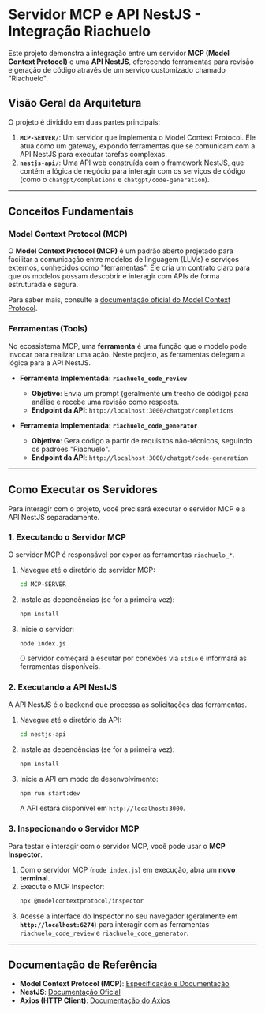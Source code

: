 # Servidor MCP e API NestJS - Integração Riachuelo

Este projeto demonstra a integração entre um servidor **MCP (Model Context Protocol)** e uma **API NestJS**, oferecendo ferramentas para revisão e geração de código através de um serviço customizado chamado "Riachuelo".

## Visão Geral da Arquitetura

O projeto é dividido em duas partes principais:

1.  **`MCP-SERVER/`**: Um servidor que implementa o Model Context Protocol. Ele atua como um gateway, expondo ferramentas que se comunicam com a API NestJS para executar tarefas complexas.
2.  **`nestjs-api/`**: Uma API web construída com o framework NestJS, que contém a lógica de negócio para interagir com os serviços de código (como o `chatgpt/completions` e `chatgpt/code-generation`).

---

## Conceitos Fundamentais

### Model Context Protocol (MCP)

O **Model Context Protocol (MCP)** é um padrão aberto projetado para facilitar a comunicação entre modelos de linguagem (LLMs) e serviços externos, conhecidos como "ferramentas". Ele cria um contrato claro para que os modelos possam descobrir e interagir com APIs de forma estruturada e segura.

Para saber mais, consulte a [documentação oficial do Model Context Protocol](https://microsoft.github.io/model-context-protocol/).

### Ferramentas (Tools)

No ecossistema MCP, uma **ferramenta** é uma função que o modelo pode invocar para realizar uma ação. Neste projeto, as ferramentas delegam a lógica para a API NestJS.

-   **Ferramenta Implementada: `riachuelo_code_review`**
    -   **Objetivo**: Envia um prompt (geralmente um trecho de código) para análise e recebe uma revisão como resposta.
    -   **Endpoint da API**: `http://localhost:3000/chatgpt/completions`

-   **Ferramenta Implementada: `riachuelo_code_generator`**
    -   **Objetivo**: Gera código a partir de requisitos não-técnicos, seguindo os padrões "Riachuelo".
    -   **Endpoint da API**: `http://localhost:3000/chatgpt/code-generation`

---

## Como Executar os Servidores

Para interagir com o projeto, você precisará executar o servidor MCP e a API NestJS separadamente.

### 1. Executando o Servidor MCP

O servidor MCP é responsável por expor as ferramentas `riachuelo_*`.

1.  Navegue até o diretório do servidor MCP:
    ```bash
    cd MCP-SERVER
    ```
2.  Instale as dependências (se for a primeira vez):
    ```bash
    npm install
    ```
3.  Inicie o servidor:
    ```bash
    node index.js
    ```
    O servidor começará a escutar por conexões via `stdio` e informará as ferramentas disponíveis.

### 2. Executando a API NestJS

A API NestJS é o backend que processa as solicitações das ferramentas.

1.  Navegue até o diretório da API:
    ```bash
    cd nestjs-api
    ```
2.  Instale as dependências (se for a primeira vez):
    ```bash
    npm install
    ```
3.  Inicie a API em modo de desenvolvimento:
    ```bash
    npm run start:dev
    ```
    A API estará disponível em `http://localhost:3000`.

### 3. Inspecionando o Servidor MCP

Para testar e interagir com o servidor MCP, você pode usar o **MCP Inspector**.

1.  Com o servidor MCP (`node index.js`) em execução, abra um **novo terminal**.
2.  Execute o MCP Inspector:
    ```bash
    npx @modelcontextprotocol/inspector
    ```
3.  Acesse a interface do Inspector no seu navegador (geralmente em **`http://localhost:6274`**) para interagir com as ferramentas `riachuelo_code_review` e `riachuelo_code_generator`.

---

## Documentação de Referência

-   **Model Context Protocol (MCP)**: [Especificação e Documentação](https://microsoft.github.io/model-context-protocol/)
-   **NestJS**: [Documentação Oficial](https://docs.nestjs.com/)
-   **Axios (HTTP Client)**: [Documentação do Axios](https://axios-http.com/docs/intro)

